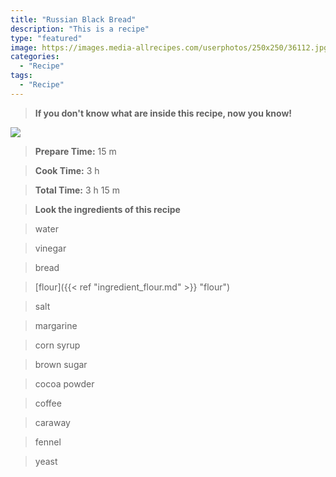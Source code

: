 ```yaml
---
title: "Russian Black Bread"
description: "This is a recipe"
type: "featured"
image: https://images.media-allrecipes.com/userphotos/250x250/36112.jpg
categories: 
  - "Recipe"
tags: 
  - "Recipe"
---
```



>**If you don't know what are inside this recipe, now you know!**

![](../images/Recipes-Banner.jpg)
> **Prepare Time:** 15 m


> **Cook Time:** 3 h


> **Total Time:** 3 h 15 m

> **Look the ingredients of this recipe**

> water

> vinegar

> bread

> [flour]({{< ref "ingredient_flour.md" >}} "flour")

> salt

> margarine

> corn syrup

> brown sugar

> cocoa powder

> coffee

> caraway

> fennel

> yeast

